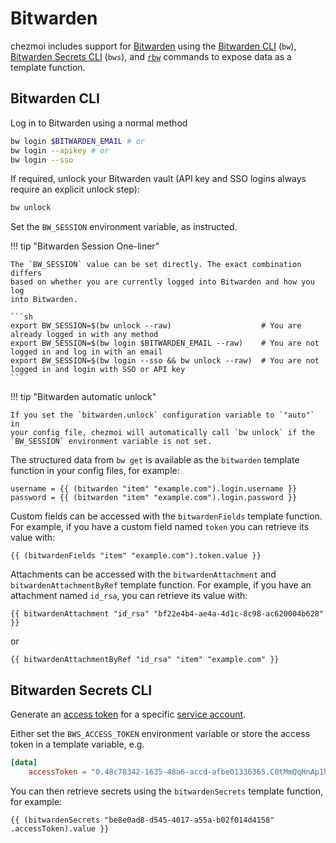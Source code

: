 # Bitwarden

chezmoi includes support for [Bitwarden][bitwarden] using the [Bitwarden
CLI][cli] (`bw`), [Bitwarden Secrets CLI][secrets] (`bws`), and [`rbw`][rbw]
commands to expose data as a template function.

## Bitwarden CLI

Log in to Bitwarden using a normal method

```sh
bw login $BITWARDEN_EMAIL # or
bw login --apikey # or
bw login --sso
```

If required, unlock your Bitwarden vault (API key and SSO logins always require
an explicit unlock step):

```sh
bw unlock
```

Set the `BW_SESSION` environment variable, as instructed.

!!! tip "Bitwarden Session One-liner"

    The `BW_SESSION` value can be set directly. The exact combination differs
    based on whether you are currently logged into Bitwarden and how you log
    into Bitwarden.

    ```sh
    export BW_SESSION=$(bw unlock --raw)                    # You are already logged in with any method
    export BW_SESSION=$(bw login $BITWARDEN_EMAIL --raw)    # You are not logged in and log in with an email
    export BW_SESSION=$(bw login --sso && bw unlock --raw)  # You are not logged in and login with SSO or API key
    ```

!!! tip "Bitwarden automatic unlock"

    If you set the `bitwarden.unlock` configuration variable to `"auto"` in
    your config file, chezmoi will automatically call `bw unlock` if the
    `BW_SESSION` environment variable is not set.

The structured data from `bw get` is available as the `bitwarden` template
function in your config files, for example:

```text
username = {{ (bitwarden "item" "example.com").login.username }}
password = {{ (bitwarden "item" "example.com").login.password }}
```

Custom fields can be accessed with the `bitwardenFields` template function. For
example, if you have a custom field named `token` you can retrieve its value
with:

```text
{{ (bitwardenFields "item" "example.com").token.value }}
```

Attachments can be accessed with the `bitwardenAttachment` and
`bitwardenAttachmentByRef` template function. For example, if you have an
attachment named `id_rsa`, you can retrieve its value with:

```text
{{ bitwardenAttachment "id_rsa" "bf22e4b4-ae4a-4d1c-8c98-ac620004b628" }}
```

or

```text
{{ bitwardenAttachmentByRef "id_rsa" "item" "example.com" }}
```

## Bitwarden Secrets CLI

Generate an [access token][token] for a specific [service account][account].

Either set the `BWS_ACCESS_TOKEN` environment variable or store the access token
in a template variable, e.g.

```toml title="~/.config/chezmoi/chezmoi.toml"
[data]
    accessToken = "0.48c78342-1635-48a6-accd-afbe01336365.C0tMmQqHnAp1h0gL8bngprlPOYutt0:B3h5D+YgLvFiQhWkIq6Bow=="
```

You can then retrieve secrets using the `bitwardenSecrets` template function, for
example:

```text
{{ (bitwardenSecrets "be8e0ad8-d545-4017-a55a-b02f014d4158" .accessToken).value }}
```

[bitwarden]: https://bitwarden.com/
[cli]: https://bitwarden.com/help/cli
[secrets]: https://bitwarden.com/help/secrets-manager-cli/
[rbw]: https://github.com/doy/rbw
[token]: https://bitwarden.com/help/access-tokens/
[account]: https://bitwarden.com/help/service-accounts/
